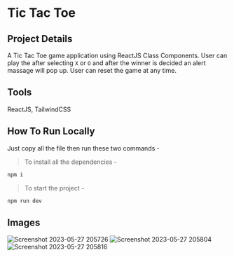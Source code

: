 # Tic Tac Toe

## Project Details

A Tic Tac Toe game application using ReactJS Class Components. User can play the after selecting `X` or `O` and after the winner is decided an alert massage will pop up. User can reset the game at any time.

## Tools

ReactJS, TailwindCSS

## How To Run Locally

Just copy all the file then run these two commands -

> To install all the dependencies -

```bash
npm i 
```

> To start the project -

```bash
npm run dev
```

## Images

![Screenshot 2023-05-27 205726](https://github.com/Sayantan-23/Rock-Paper-Scissors-ReactJS/assets/110087385/4911026e-634e-4f62-af95-40d29b283533)
![Screenshot 2023-05-27 205804](https://github.com/Sayantan-23/Rock-Paper-Scissors-ReactJS/assets/110087385/cc5a7aeb-c358-47b4-93dc-828f480b9bd1)
![Screenshot 2023-05-27 205816](https://github.com/Sayantan-23/Rock-Paper-Scissors-ReactJS/assets/110087385/1466ba9a-88f7-4a27-afe0-61d388822aa4)
